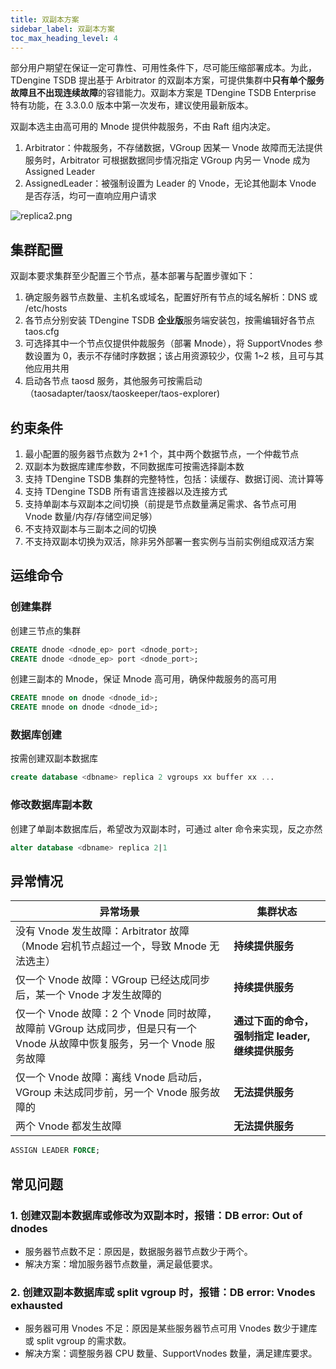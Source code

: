 ```yaml
---
title: 双副本方案
sidebar_label: 双副本方案
toc_max_heading_level: 4
---
```


部分用户期望在保证一定可靠性、可用性条件下，尽可能压缩部署成本。为此，TDengine TSDB 提出基于 Arbitrator 的双副本方案，可提供集群中**只有单个服务故障且不出现连续故障**的容错能力。双副本方案是 TDengine TSDB Enterprise 特有功能，在 3.3.0.0 版本中第一次发布，建议使用最新版本。

双副本选主由高可用的 Mnode 提供仲裁服务，不由 Raft 组内决定。

1. Arbitrator：仲裁服务，不存储数据，VGroup 因某一 Vnode 故障而无法提供服务时，Arbitrator 可根据数据同步情况指定 VGroup 内另一 Vnode 成为 Assigned Leader
2. AssignedLeader：被强制设置为 Leader 的 Vnode，无论其他副本 Vnode 是否存活，均可一直响应用户请求

![replica2.png](../pic/replica2.png)

## 集群配置

双副本要求集群至少配置三个节点，基本部署与配置步骤如下：

1. 确定服务器节点数量、主机名或域名，配置好所有节点的域名解析：DNS 或 /etc/hosts
2. 各节点分别安装 TDengine TSDB **企业版**服务端安装包，按需编辑好各节点 taos.cfg
3. 可选择其中一个节点仅提供仲裁服务（部署 Mnode），将 SupportVnodes 参数设置为 0，表示不存储时序数据；该占用资源较少，仅需 1~2 核，且可与其他应用共用
4. 启动各节点 taosd 服务，其他服务可按需启动（taosadapter/taosx/taoskeeper/taos-explorer)

## 约束条件

1. 最小配置的服务器节点数为 2+1 个，其中两个数据节点，一个仲裁节点
2. 双副本为数据库建库参数，不同数据库可按需选择副本数
3. 支持 TDengine TSDB 集群的完整特性，包括：读缓存、数据订阅、流计算等
4. 支持 TDengine TSDB 所有语言连接器以及连接方式
5. 支持单副本与双副本之间切换（前提是节点数量满足需求、各节点可用 Vnode 数量/内存/存储空间足够）
6. 不支持双副本与三副本之间的切换
7. 不支持双副本切换为双活，除非另外部署一套实例与当前实例组成双活方案

## 运维命令

### 创建集群

创建三节点的集群

```sql
CREATE dnode <dnode_ep> port <dnode_port>;
CREATE dnode <dnode_ep> port <dnode_port>;
```

创建三副本的 Mnode，保证 Mnode 高可用，确保仲裁服务的高可用

```sql
CREATE mnode on dnode <dnode_id>;
CREATE mnode on dnode <dnode_id>;
```

### 数据库创建

按需创建双副本数据库

```sql
create database <dbname> replica 2 vgroups xx buffer xx ...
```

### 修改数据库副本数

创建了单副本数据库后，希望改为双副本时，可通过 alter 命令来实现，反之亦然

```sql
alter database <dbname> replica 2|1
```

## 异常情况

| 异常场景 | 集群状态 |
| ------- | ------ |
| 没有 Vnode 发生故障：Arbitrator 故障（Mnode 宕机节点超过一个，导致 Mnode 无法选主）| **持续提供服务** |
| 仅一个 Vnode 故障：VGroup 已经达成同步后，某一个 Vnode 才发生故障的                |  **持续提供服务** |
| 仅一个 Vnode 故障：2 个 Vnode 同时故障，故障前 VGroup 达成同步，但是只有一个 Vnode 从故障中恢复服务，另一个 Vnode 服务故障  |  **通过下面的命令，强制指定 leader, 继续提供服务** |
| 仅一个 Vnode 故障：离线 Vnode 启动后，VGroup 未达成同步前，另一个 Vnode 服务故障的  |  **无法提供服务** |
| 两个 Vnode 都发生故障                                                         |  **无法提供服务** |

```sql
ASSIGN LEADER FORCE;
```

## 常见问题

### 1. 创建双副本数据库或修改为双副本时，报错：DB error: Out of dnodes

- 服务器节点数不足：原因是，数据服务器节点数少于两个。
- 解决方案：增加服务器节点数量，满足最低要求。

### 2. 创建双副本数据库或 split vgroup 时，报错：DB error: Vnodes exhausted

- 服务器可用 Vnodes 不足：原因是某些服务器节点可用 Vnodes 数少于建库或 split vgroup 的需求数。
- 解决方案：调整服务器 CPU 数量、SupportVnodes 数量，满足建库要求。
